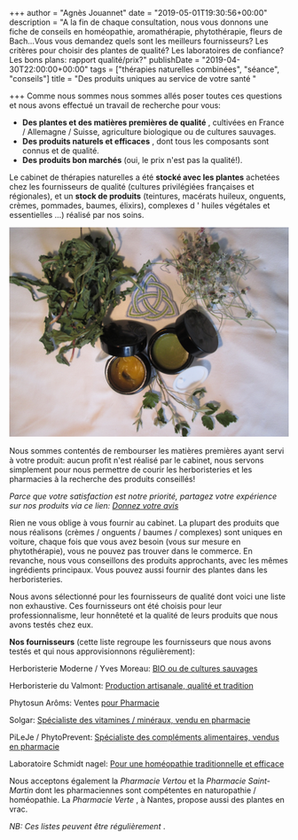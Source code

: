 +++
author = "Agnès Jouannet"
date = "2019-05-01T19:30:56+00:00"
description = "A la fin de chaque consultation, nous vous donnons une fiche de conseils en homéopathie, aromathérapie, phytothérapie, fleurs de Bach...Vous vous demandez quels sont les meilleurs fournisseurs? Les critères pour choisir des plantes de qualité? Les laboratoires de confiance? Les bons plans: rapport qualité/prix?"
publishDate = "2019-04-30T22:00:00+00:00"
tags = ["thérapies naturelles combinées", "séance", "conseils"]
title = "Des produits uniques  au service de votre santé "

+++
Comme nous sommes nous sommes allés poser toutes ces questions et nous avons effectué un travail de recherche pour vous:

* **Des plantes et des matières premières de qualité** , cultivées en France / Allemagne / Suisse, agriculture biologique ou de cultures sauvages.
* **Des produits naturels et efficaces** , dont tous les composants sont connus et de qualité.
* **Des produits bon marchés** (oui, le prix n'est pas la qualité!).

Le cabinet de thérapies naturelles a été **stocké avec les plantes** achetées chez les fournisseurs de qualité (cultures privilégiées françaises et régionales), et un **stock de produits** (teintures, macérats huileux, onguents, crèmes, pommades, baumes, élixirs), complexes d ' huiles végétales et essentielles ...) réalisé par nos soins.

![Pommade à l'arnica, onguent réparateur pour les allergies cutanées, plantes en vrac: Pissenlit, Pâquerettes et Framboisier.](/IMG_0729.JPG "Ci-dessus:")

Nous sommes contentés de rembourser les matières premières ayant servi à votre produit: aucun profit n'est réalisé par le cabinet, nous servons simplement pour nous permettre de courir les herboristeries et les pharmacies à la recherche des produits conseillés!

_Parce que votre satisfaction est notre priorité, partagez votre expérience sur nos produits via ce lien:_   [_Donnez votre avis_](https://www.google.com/search?hl=fr-FR&gl=fr&q=Cabinet+de+th%C3%A9rapies+naturelles,+500+Route+de+Clisson,+44120+Vertou&ludocid=10753520657052998457#lrd=0x4805e934f2e364d3:0x953c2e1020781b39,3)

Rien ne vous oblige à vous fournir au cabinet. La plupart des produits que nous réalisons (crèmes / onguents / baumes / complexes) sont uniques en voiture, chaque fois que vous avez besoin (vous sur mesure en phytothérapie), vous ne pouvez pas trouver dans le commerce. En revanche, nous vous conseillons des produits approchants, avec les mêmes ingrédients principaux. Vous pouvez aussi fournir des plantes dans les herboristeries.

Nous avons sélectionné pour les fournisseurs de qualité dont voici une liste non exhaustive. Ces fournisseurs ont été choisis pour leur professionnalisme, leur honnêteté et la qualité de leurs produits que nous avons testés chez eux.

**Nos fournisseurs** (cette liste regroupe les fournisseurs que nous avons testés et qui nous approvisionnons régulièrement):

Herboristerie Moderne / Yves Moreau: [BIO ou de cultures sauvages](https://www.herboristerie-moderne.fr/tisanes-infusions/plantes-simples/a/)

Herboristerie du Valmont: [Production artisanale, qualité et tradition](https://www.herboristerieduvalmont.com/content/4-qui-sommes-nous)

Phytosun Arôms: Ventes [pour Pharmacie](https://www.phytosunaroms.com/)

Solgar: [Spécialiste des vitamines / minéraux, vendu en pharmacie](http://www.solgar.fr/produits/)

PiLeJe / PhytoPrevent: [Spécialiste des compléments alimentaires, vendus en pharmacie](https://www.commander-pileje.fr/)

Laboratoire Schmidt nagel: [Pour une homéopathie traditionnelle et efficace](https://www.amavita.ch/fr/catalogsearch/result?q=schmidt%20nagel)

Nous acceptons également la _Pharmacie Vertou_ et la _Pharmacie Saint-Martin_ dont les pharmaciennes sont compétentes en naturopathie / homéopathie. La _Pharmacie Verte_ , à Nantes, propose aussi des plantes en vrac.

_NB: Ces listes peuvent être régulièrement_ .